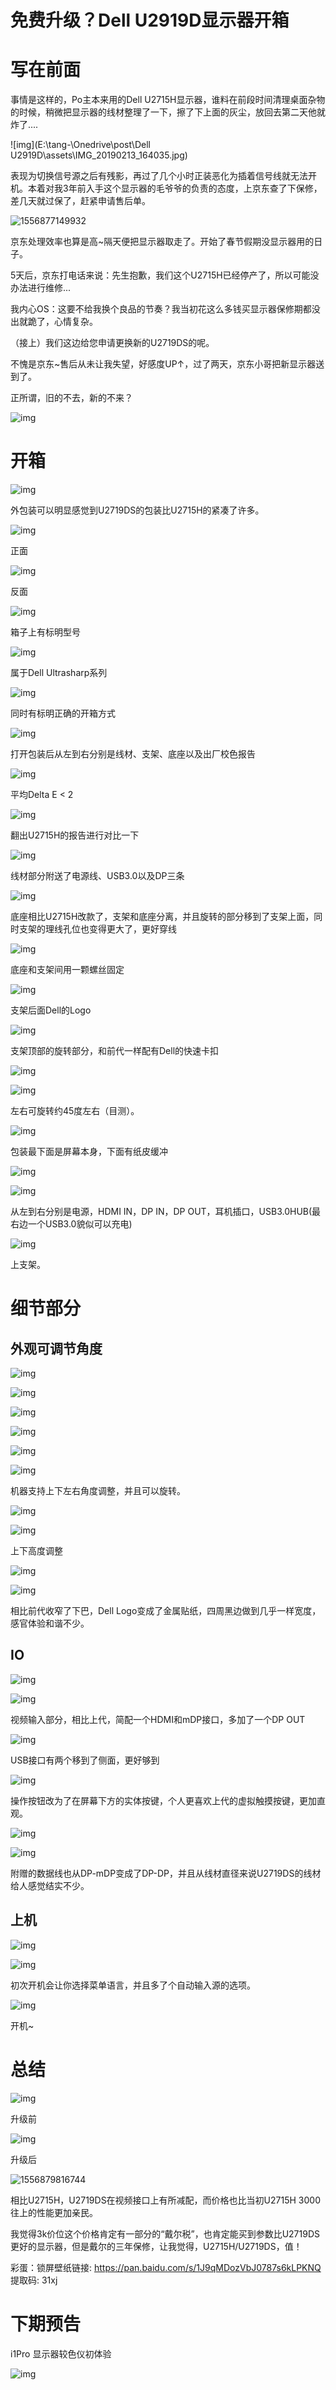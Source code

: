 # 免费升级？Dell U2919D显示器开箱

# 写在前面

事情是这样的，Po主本来用的Dell U2715H显示器，谁料在前段时间清理桌面杂物的时候，稍微把显示器的线材整理了一下，擦了下上面的灰尘，放回去第二天他就炸了....

![img](E:\tang-\Onedrive\post\Dell U2919D\assets\IMG_20190213_164035.jpg)

表现为切换信号源之后有残影，再过了几个小时正装恶化为插着信号线就无法开机。本着对我3年前入手这个显示器的毛爷爷的负责的态度，上京东查了下保修，差几天就过保了，赶紧申请售后单。

![1556877149932](assets/1556877149932.png)

京东处理效率也算是高~隔天便把显示器取走了。开始了春节假期没显示器用的日子。

5天后，京东打电话来说：先生抱歉，我们这个U2715H已经停产了，所以可能没办法进行维修...

我内心OS：这要不给我换个良品的节奏？我当初花这么多钱买显示器保修期都没出就跪了，心情复杂。

（接上）我们这边给您申请更换新的U2719DS的呢。

不愧是京东~售后从未让我失望，好感度UP↑，过了两天，京东小哥把新显示器送到了。

正所谓，旧的不去，新的不来？

![img](assets/IMG_20190215_184606.jpg)

# 开箱



![img](assets/IMG_20190220_112350.jpg)

外包装可以明显感觉到U2719DS的包装比U2715H的紧凑了许多。

![img](assets/IMG_20190220_112522.jpg)

正面

![img](assets/IMG_20190220_112821.jpg)

反面

![img](assets/IMG_20190220_112539.jpg)

箱子上有标明型号

![img](assets/IMG_20190220_112548.jpg)

属于Dell Ultrasharp系列

![img](assets/IMG_20190220_112548-1556877846523.jpg)

同时有标明正确的开箱方式

![img](assets/IMG_20190220_113619.jpg)

打开包装后从左到右分别是线材、支架、底座以及出厂校色报告

![img](assets/IMG_20190220_113633.jpg)

平均Delta E < 2

![img](assets/IMG_20190220_120634.jpg)

翻出U2715H的报告进行对比一下

![img](assets/IMG_20190220_113732.jpg)

线材部分附送了电源线、USB3.0以及DP三条

![img](assets/IMG_20190220_113843.jpg)

底座相比U2715H改款了，支架和底座分离，并且旋转的部分移到了支架上面，同时支架的理线孔位也变得更大了，更好穿线

![img](assets/IMG_20190220_114005.jpg)

底座和支架间用一颗螺丝固定

![img](assets/IMG_20190220_113917.jpg)

支架后面Dell的Logo

![img](assets/IMG_20190220_120344.jpg)

支架顶部的旋转部分，和前代一样配有Dell的快速卡扣

![img](assets/IMG_20190220_120410.jpg)

![img](assets/IMG_20190220_120400.jpg)

左右可旋转约45度左右（目测）。

![img](assets/IMG_20190220_120804.jpg)

包装最下面是屏幕本身，下面有纸皮缓冲

![img](assets/IMG_20190220_121025.jpg)

![img](assets/IMG_20190220_121103.jpg)

从左到右分别是电源，HDMI IN，DP IN，DP OUT，耳机插口，USB3.0HUB(最右边一个USB3.0貌似可以充电)

![img](assets/IMG_20190220_121439.jpg)

上支架。

# 细节部分

## 外观可调节角度

![img](assets/IMG_20190220_121439-1556878740961.jpg)

![img](assets/IMG_20190220_121612.jpg)

![img](assets/IMG_20190220_121635.jpg)

![img](assets/IMG_20190220_121651.jpg)

![img](assets/IMG_20190220_121703.jpg)

![img](assets/IMG_20190220_121809.jpg)

机器支持上下左右角度调整，并且可以旋转。

![img](assets/IMG_20190220_122226.jpg)

![img](assets/IMG_20190220_121519.jpg)

上下高度调整

![img](assets/IMG_20190215_145723.jpg)

![img](assets/IMG_20190220_121930.jpg)

相比前代收窄了下巴，Dell Logo变成了金属贴纸，四周黑边做到几乎一样宽度，感官体验和谐不少。

## IO

![img](assets/IMG_20190215_145743.jpg)

![img](assets/IMG_20190220_121103-1556878951585.jpg)

视频输入部分，相比上代，简配一个HDMI和mDP接口，多加了一个DP OUT

![img](assets/IMG_20190220_121953.jpg)

USB接口有两个移到了侧面，更好够到

![img](assets/IMG_1090.jpg)

操作按钮改为了在屏幕下方的实体按键，个人更喜欢上代的虚拟触摸按键，更加直观。

![img](assets/IMG_20190220_123229.jpg)

![img](assets/IMG_20190220_122524.jpg)

附赠的数据线也从DP-mDP变成了DP-DP，并且从线材直径来说U2719DS的线材给人感觉结实不少。

## 上机

![img](assets/IMG_20190220_123834.jpg)

![img](assets/IMG_20190220_123851.jpg)

初次开机会让你选择菜单语言，并且多了个自动输入源的选项。

![img](assets/IMG_20190220_124951.jpg)

开机~

# 总结

![img](assets/IMG_20190209_143049-1556879657623.jpg)

升级前

![img](assets/IMG_20190220_142313.jpg)

升级后

![1556879816744](assets/1556879816744.png)

相比U2715H，U2719DS在视频接口上有所减配，而价格也比当初U2715H 3000往上的性能更加亲民。

我觉得3k价位这个价格肯定有一部分的“戴尔税”，也肯定能买到参数比U2719DS更好的显示器，但是戴尔的三年保修，让我觉得，U2715H/U2719DS，值！

彩蛋：锁屏壁纸链接: https://pan.baidu.com/s/1J9qMDozVbJ0787s6kLPKNQ 提取码: 31xj 

# 下期预告

i1Pro 显示器较色仪初体验

![img](assets/IMG_0997.jpg)